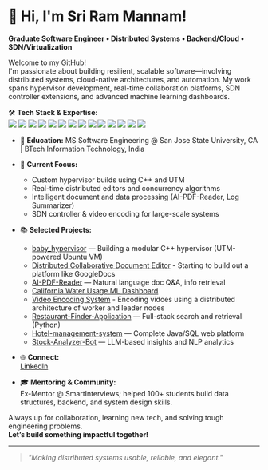 # 👋 Hi, I'm Sri Ram Mannam!

**Graduate Software Engineer • Distributed Systems • Backend/Cloud • SDN/Virtualization**

Welcome to my GitHub!  
I'm passionate about building resilient, scalable software—involving distributed systems, cloud-native architectures, and automation. My work spans hypervisor development, real-time collaboration platforms, SDN controller extensions, and advanced machine learning dashboards.

🛠 **Tech Stack & Expertise:**  
<img src="https://img.shields.io/badge/Python-3776AB?style=flat&logo=python&logoColor=white"/> 
<img src="https://img.shields.io/badge/Java-007396?style=flat&logo=java&logoColor=white"/>
<img src="https://img.shields.io/badge/C++-00599C?style=flat&logo=c%2b%2b&logoColor=white"/>
<img src="https://img.shields.io/badge/SQL-003B57?style=flat&logo=postgresql&logoColor=white"/>
<img src="https://img.shields.io/badge/Kubernetes-326CE5?style=flat&logo=kubernetes&logoColor=white"/>
<img src="https://img.shields.io/badge/AWS-232F3E?style=flat&logo=amazon-aws&logoColor=white"/>
<img src="https://img.shields.io/badge/Spring_Boot-6DB33F?style=flat&logo=spring-boot&logoColor=white"/>
<img src="https://img.shields.io/badge/React-20232A?style=flat&logo=react&logoColor=61DAFB"/>
<img src="https://img.shields.io/badge/HTML5-E34F26?style=flat&logo=html5&logoColor=white"/>
<img src="https://img.shields.io/badge/CSS3-1572B6?style=flat&logo=css3&logoColor=white"/>
<img src="https://img.shields.io/badge/JavaScript-F7DF1E?style=flat&logo=javascript&logoColor=black"/>
<img src="https://img.shields.io/badge/Git-F05032?style=flat&logo=git&logoColor=white"/>
<img src="https://img.shields.io/badge/Ubuntu-E95420?style=flat&logo=ubuntu&logoColor=white"/>
<img src="https://img.shields.io/badge/LaTeX-008080?style=flat&logo=latex&logoColor=white"/>

- 👔 **Education:** MS Software Engineering @ San Jose State University, CA | BTech Information Technology, India
- 🚀 **Current Focus:**  
  - Custom hypervisor builds using C++ and UTM
  - Real-time distributed editors and concurrency algorithms
  - Intelligent document and data processing (AI-PDF-Reader, Log Summarizer)
  - SDN controller & video encoding for large-scale systems
- 📚 **Selected Projects:**  
  - [baby_hypervisor](https://github.com/manamsriram/baby_hypervisor) — Building a modular C++ hypervisor (UTM-powered Ubuntu VM)  
  - [Distributed Collaborative Document Editor](https://github.com/manamsriram/Distributed_Document_Editing) - Starting to build out a platform like GoogleDocs
  - [AI-PDF-Reader](https://github.com/manamsriram/AI-PDF-Reader) — Natural language doc Q&A, info retrieval
  - [California Water Usage ML Dashboard](https://github.com/manamsriram/cmpe255_final_project) 
  - [Video Encoding System](https://github.com/manamsriram/video_encoding_cmpe275) - Encoding vidoes using a distributed architecture of worker and leader nodes
  - [Restaurant-Finder-Application](https://github.com/manamsriram/Restaurant-Finder-Application) — Full-stack search and retrieval (Python)
  - [Hotel-management-system](https://github.com/manamsriram/Hotel-management-system) — Complete Java/SQL web platform
  - [Stock-Analyzer-Bot](https://github.com/manamsriram/Stock-Analyzer-Bot) — LLM-based insights and NLP analytics

- 🌐 **Connect:**  
  [LinkedIn](https://www.linkedin.com/in/sri-ram-mannam-8b61aa228/)

- 🎓 **Mentoring & Community:**  
  Ex-Mentor @ SmartInterviews; helped 100+ students build data structures, backend, and system design skills.

Always up for collaboration, learning new tech, and solving tough engineering problems.  
**Let’s build something impactful together!**

---

> *"Making distributed systems usable, reliable, and elegant."*

<!--
📝 See pinned repositories & recent project activity below!
-->
